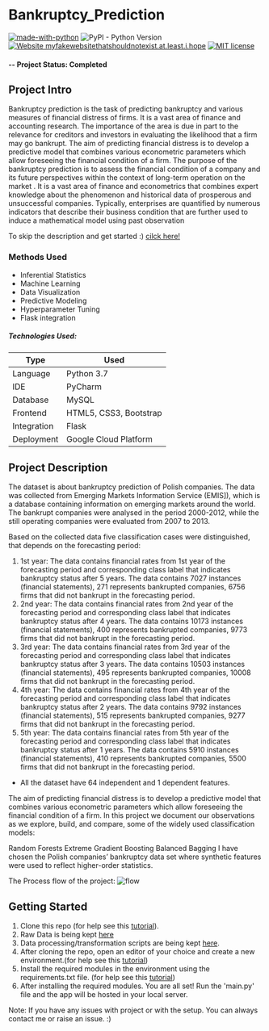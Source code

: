 # Bankruptcy_Prediction

[![made-with-python](https://img.shields.io/badge/Made%20with-Python-1f425f.svg)](https://www.python.org/)
![PyPI - Python Version](https://img.shields.io/pypi/pyversions/flask)
[![Website myfakewebsitethatshouldnotexist.at.least.i.hope](https://img.shields.io/website-up-down-green-red/http/myfakewebsitethatshouldnotexist.at.least.i.hope.svg)](https://www.google.com/url?q=https%3A%2F%2Fta-restaurant-ratings.el.r.appspot.com)
[![MIT license](https://img.shields.io/badge/License-MIT-blue.svg)](https://lbesson.mit-license.org/)


#### -- Project Status: Completed

## Project Intro

Bankruptcy prediction is the task of predicting bankruptcy and various measures of financial distress of firms. It is a vast area of finance and accounting research. The importance of the area is due in part to the relevance for creditors and investors in evaluating the likelihood that a firm may go bankrupt. The aim of predicting financial distress is to develop a predictive model that combines various econometric parameters which allow foreseeing the financial condition of a firm. The purpose of the bankruptcy prediction is to assess the financial condition of a company and its future perspectives within the context of long-term operation on the market . It is a vast area of finance and econometrics that combines expert knowledge about the phenomenon and historical data of prosperous and unsuccessful companies. Typically, enterprises are quantified by numerous indicators that describe their business condition that are further used to induce a mathematical model using past observation


To skip the description and get started :) [cilck here!](https://github.com/Vaishnavi-ambati/Bankruptcy_Prediction/blob/master/README.md#getting-started)

### Methods Used
* Inferential Statistics
* Machine Learning
* Data Visualization
* Predictive Modeling
* Hyperparameter Tuning
* Flask integration

##### Technologies Used:
Type | Used
--- | --- 
Language | Python 3.7
IDE |	PyCharm
Database	|MySQL
Frontend	| HTML5, CSS3, Bootstrap
Integration	| Flask
Deployment |	Google Cloud Platform


## Project Description

The dataset is about bankruptcy prediction of Polish companies. The data was collected from Emerging Markets Information Service (EMIS]), which is a database containing information on emerging markets around the world. The bankrupt companies were analysed in the period 2000-2012, while the still operating companies were evaluated from 2007 to 2013.

Based on the collected data five classification cases were distinguished, that depends on the forecasting period:
1. 1st year: The data contains financial rates from 1st year of the forecasting period and corresponding class label that indicates bankruptcy status after 5 years. The data contains 7027 instances (financial statements), 271 represents bankrupted companies, 6756 firms that did not bankrupt in the forecasting period.
2. 2nd year: The data contains financial rates from 2nd year of the forecasting period and corresponding class label that indicates bankruptcy status after 4 years. The data contains 10173 instances (financial statements), 400 represents bankrupted companies, 9773 firms that did not bankrupt in the forecasting period.
3. 3rd year: The data contains financial rates from 3rd year of the forecasting period and corresponding class label that indicates bankruptcy status after 3 years. The data contains 10503 instances (financial statements), 495 represents bankrupted companies, 10008 firms that did not bankrupt in the forecasting period.
4. 4th year: The data contains financial rates from 4th year of the forecasting period and corresponding class label that indicates bankruptcy status after 2 years. The data contains 9792 instances (financial statements), 515 represents bankrupted companies, 9277 firms that did not bankrupt in the forecasting period.
5. 5th year: The data contains financial rates from 5th year of the forecasting period and corresponding class label that indicates bankruptcy status after 1 years.
The data contains 5910 instances (financial statements), 410 represents bankrupted companies, 5500 firms that did not bankrupt in the forecasting period.

* All the dataset have 64 independent and 1 dependent features.

The aim of predicting financial distress is to develop a predictive model that combines various econometric parameters which allow foreseeing the financial condition of a firm. In this project we document our observations as we explore, build, and compare, some of the widely used classification models:

Random Forests
Extreme Gradient Boosting
Balanced Bagging
I have chosen the Polish companies’ bankruptcy data set where synthetic features were used to reflect higher-order statistics.
 

The Process flow of the project:
![flow](https://user-images.githubusercontent.com/50202237/84906666-e088c500-b0cf-11ea-99eb-8ae5e366254e.png)


## Getting Started

1. Clone this repo (for help see this [tutorial](https://help.github.com/articles/cloning-a-repository/)).
2. Raw Data is being kept [here](https://github.com/Vaishnavi-ambati/Bankruptcy_Prediction/tree/master/Data)
3. Data processing/transformation scripts are being kept [here](https://github.com/Vaishnavi-ambati/Bankruptcy_Prediction/tree/master/Modules).
4. After cloning the repo, open an editor of your choice and create a new environment.(for help see this [tutorial](https://realpython.com/lessons/creating-virtual-environment/))
5. Install the required modules in the environment using the requirements.txt file. (for help see this [tutorial](https://note.nkmk.me/en/python-pip-install-requirements/))
6. After installing the required modules. You are all set! Run the 'main.py' file and the app will be hosted in your local server.

Note: If you have any issues with project or with the setup. You can always contact me or raise an issue. :)
